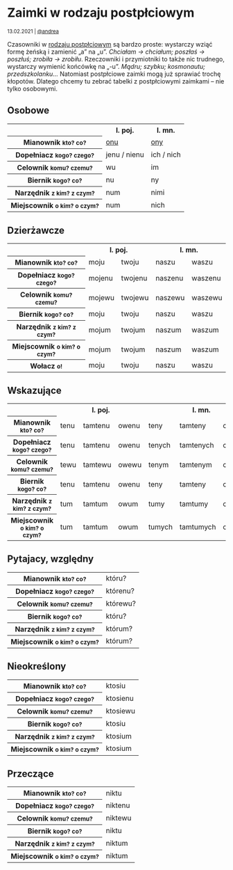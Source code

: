 # Zaimki w rodzaju postpłciowym

<small>13.02.2021 | [@andrea](/@andrea)</small>

Czasowniki w [rodzaju postpłciowym](/onu) są bardzo proste: wystarczy wziąć formę żeńską i zamienić „a” na „u”.
_Chciałam → chciałum; poszłaś → poszłuś; zrobiła → zrobiłu_.
Rzeczowniki i przymiotniki to także nic trudnego, wystarczy wymienić końcówkę na „-u”.
_Mądru; szybku; kosmonautu; przedszkolanku…_
Natomiast postpłciowe zaimki mogą już sprawiać trochę kłopotów.
Dlatego chcemy tu zebrać tabelki z postpłciowymi zaimkami – nie tylko osobowymi.

## Osobowe

<div class="table-responsive">
    <table class="table">
        <tr><th></th><th>l. poj.</th><th>l. mn.</th></tr>
        <tr><th>Mianownik <small>kto? co?</small></th><td><a href="/onu">onu</a></td><td><a href="/ony">ony</a></td></tr>
        <tr><th>Dopełniacz <small>kogo? czego?</small></th><td>jenu / nienu</td><td>ich / nich</td></tr>
        <tr><th>Celownik <small>komu? czemu?</small></th><td>wu</td><td>im</td></tr>
        <tr><th>Biernik <small>kogo? co?</small></th><td>nu</td><td>ny</td></tr>
        <tr><th>Narzędnik <small>z kim? z czym?</small></th><td>num</td><td>nimi</td></tr>
        <tr><th>Miejscownik <small>o kim? o czym?</small></th><td>num</td><td>nich</td></tr>
    </table>
</div>

## Dzierżawcze

<div class="table-responsive">
    <table class="table">
        <tr><th></th><th colspan="2">l. poj.</th><th colspan="2">l. mn.</th></tr>
        <tr><th>Mianownik <small>kto? co?</small></th><td>moju</td><td>twoju</td><td>naszu</td><td>waszu</td></tr>
        <tr><th>Dopełniacz <small>kogo? czego?</small></th><td>mojenu</td><td>twojenu</td><td>naszenu</td><td>waszenu</td></tr>
        <tr><th>Celownik <small>komu? czemu?</small></th><td>mojewu</td><td>twojewu</td><td>naszewu</td><td>waszewu</td></tr>
        <tr><th>Biernik <small>kogo? co?</small></th><td>moju</td><td>twoju</td><td>naszu</td><td>waszu</td></tr>
        <tr><th>Narzędnik <small>z kim? z czym?</small><td>mojum</td><td>twojum</td><td>naszum</td><td>waszum</td></tr>
        <tr><th>Miejscownik <small>o kim? o czym?</small><td>mojum</td><td>twojum</td><td>naszum</td><td>waszum</td></tr>
        <tr><th>Wołacz <small>o!</small></th><td>moju</td><td>twoju</td><td>naszu</td><td>waszu</td></tr>
    </table>
</div>

## Wskazujące

<div class="table-responsive">
    <table class="table">
        <tr><th></th><th colspan="3">l. poj.</th><th colspan="3">l. mn.</th></tr>
        <tr><th>Mianownik <small>kto? co?</small></th><td>tenu</td><td>tamtenu</td><td>owenu</td><td>teny</td><td>tamteny</td><td>oweny</td></tr>
        <tr><th>Dopełniacz <small>kogo? czego?</small></th><td>tenu</td><td>tamtenu</td><td>owenu</td><td>tenych</td><td>tamtenych</td><td>owenych</td></tr>
        <tr><th>Celownik <small>komu? czemu?</small></th><td>tewu</td><td>tamtewu</td><td>owewu</td><td>tenym</td><td>tamtenym</td><td>owenym</td></tr>
        <tr><th>Biernik <small>kogo? co?</small></th><td>tenu</td><td>tamtenu</td><td>owenu</td><td>teny</td><td>tamteny</td><td>oweny</td></tr>
        <tr><th>Narzędnik <small>z kim? z czym?</small><td>tum</td><td>tamtum</td><td>owum</td><td>tumy</td><td>tamtumy</td><td>owumy</td></tr>
        <tr><th>Miejscownik <small>o kim? o czym?</small><td>tum</td><td>tamtum</td><td>owum</td><td>tumych</td><td>tamtumych</td><td>owumych</td></tr>
    </table>
</div>

## Pytajacy, względny

<div class="table-responsive">
    <table class="table">
        <tr><th>Mianownik <small>kto? co?</small></th><td>któru?</td></tr>
        <tr><th>Dopełniacz <small>kogo? czego?</small></th><td>którenu?</td></tr>
        <tr><th>Celownik <small>komu? czemu?</small></th><td>którewu?</td></tr>
        <tr><th>Biernik <small>kogo? co?</small></th><td>któru?</td></tr>
        <tr><th>Narzędnik <small>z kim? z czym?</small><td>którum?</td></tr>
        <tr><th>Miejscownik <small>o kim? o czym?</small><td>którum?</td></tr>
    </table>
</div>

## Nieokreślony

<div class="table-responsive">
    <table class="table">
        <tr><th>Mianownik <small>kto? co?</small></th><td>ktosiu</td></tr>
        <tr><th>Dopełniacz <small>kogo? czego?</small></th><td>ktosienu</td></tr>
        <tr><th>Celownik <small>komu? czemu?</small></th><td>ktosiewu</td></tr>
        <tr><th>Biernik <small>kogo? co?</small></th><td>ktosiu</td></tr>
        <tr><th>Narzędnik <small>z kim? z czym?</small><td>ktosium</td></tr>
        <tr><th>Miejscownik <small>o kim? o czym?</small><td>ktosium</td></tr>
    </table>
</div>

## Przeczące

<div class="table-responsive">
    <table class="table">
        <tr><th>Mianownik <small>kto? co?</small></th><td>niktu</td></tr>
        <tr><th>Dopełniacz <small>kogo? czego?</small></th><td>niktenu</td></tr>
        <tr><th>Celownik <small>komu? czemu?</small></th><td>niktewu</td></tr>
        <tr><th>Biernik <small>kogo? co?</small></th><td>niktu</td></tr>
        <tr><th>Narzędnik <small>z kim? z czym?</small><td>niktum</td></tr>
        <tr><th>Miejscownik <small>o kim? o czym?</small><td>niktum</td></tr>
    </table>
</div>
